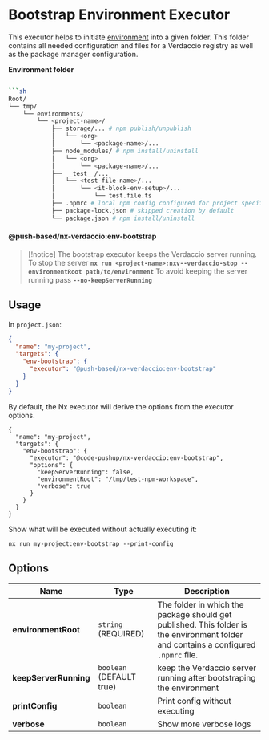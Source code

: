 # Bootstrap Environment Executor

This executor helps to initiate [environment](../../../../../docs/benefits.md#️-environment-folders-to-isolate-files-during-e2e-tests) into a given folder.
This folder contains all needed configuration and files for a Verdaccio registry as well as the package manager configuration.

**Environment folder**

````bash

```sh
Root/
└── tmp/
    └── environments/
        └── <project-name>/
            ├── storage/... # npm publish/unpublish
            │   └── <org>
            │       └── <package-name>/...
            ├── node_modules/ # npm install/uninstall
            │   └── <org>
            │       └── <package-name>/...
            ├── __test__/...
            │   └── <test-file-name>/...
            │       └── <it-block-env-setup>/...
            │           └── test.file.ts
            ├── .npmrc # local npm config configured for project specific Verdaccio registry
            ├── package-lock.json # skipped creation by default
            └── package.json # npm install/uninstall
````

#### @push-based/nx-verdaccio:env-bootstrap

> [!notice]
> The bootstrap executor keeps the Verdaccio server running.
> To stop the server **`nx run <project-name>:nxv--verdaccio-stop --environmentRoot path/to/environment`**
> To avoid keeping the server running pass **`--no-keepServerRunning`**

## Usage

In `project.json`:

```json
{
  "name": "my-project",
  "targets": {
    "env-bootstrap": {
      "executor": "@push-based/nx-verdaccio:env-bootstrap"
    }
  }
}
```

By default, the Nx executor will derive the options from the executor options.

```jsonc
{
  "name": "my-project",
  "targets": {
    "env-bootstrap": {
      "executor": "@code-pushup/nx-verdaccio:env-bootstrap",
      "options": {
        "keepServerRunning": false,
        "environmentRoot": "/tmp/test-npm-workspace",
        "verbose": true
      }
    }
  }
}
```

Show what will be executed without actually executing it:

`nx run my-project:env-bootstrap --print-config`

## Options

| Name                  | Type                     | Description                                                                                                                          |
| --------------------- | ------------------------ | ------------------------------------------------------------------------------------------------------------------------------------ |
| **environmentRoot**   | `string` (REQUIRED)      | The folder in which the package should get published. This folder is the environment folder and contains a configured `.npmrc` file. |
| **keepServerRunning** | `boolean` (DEFAULT true) | keep the Verdaccio server running after bootstraping the environment                                                                 |
| **printConfig**       | `boolean`                | Print config without executing                                                                                                       |
| **verbose**           | `boolean`                | Show more verbose logs                                                                                                               |
